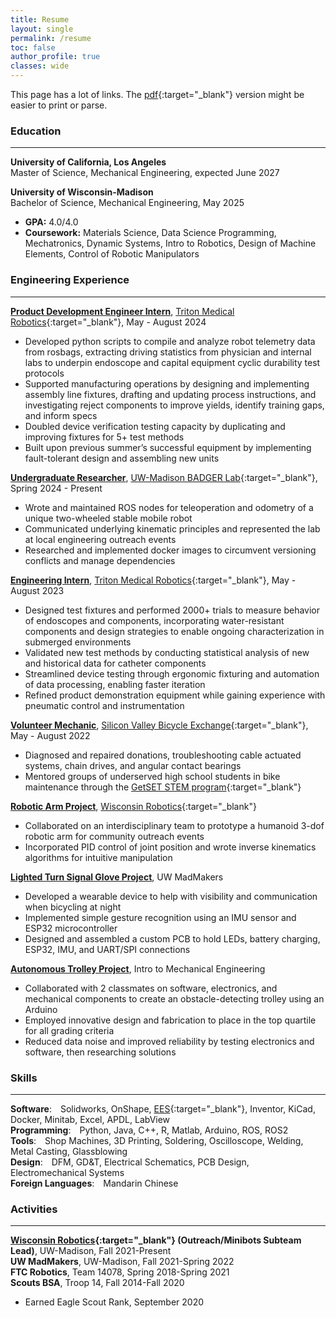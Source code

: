 ```yaml
---
title: Resume
layout: single
permalink: /resume
toc: false
author_profile: true
classes: wide
---
```

This page has a lot of links. The [pdf](assets/R%20Marlow%20Resume.pdf){:target="_blank"} version might be easier to print or parse.

### **Education**
___
**University of California, Los Angeles**<br />
Master of Science, Mechanical Engineering, expected June 2027

**University of Wisconsin-Madison**<br />
Bachelor of Science, Mechanical Engineering, May 2025
* **GPA:** 4.0/4.0
* **Coursework:** Materials Science, Data Science Programming, Mechatronics, Dynamic Systems, Intro to Robotics, Design of Machine Elements, Control of Robotic Manipulators

### **Engineering Experience**
___
[**Product Development Engineer Intern**](/roles/triton24), [Triton Medical Robotics](https://tritonrobotics.com){:target="_blank"}, May - August 2024
* Developed python scripts to compile and analyze robot telemetry data from rosbags, extracting driving statistics from physician and internal labs to underpin endoscope and capital equipment cyclic durability test protocols
* Supported manufacturing operations by designing and implementing assembly line fixtures, drafting and updating process instructions, and investigating reject components to improve yields, identify training gaps, and inform specs
* Doubled device verification testing capacity by duplicating and improving fixtures for 5+ test methods
* Built upon previous summer’s successful equipment by implementing fault-tolerant design and assembling new units

[**Undergraduate Researcher**](/projects/weeblebot), [UW-Madison BADGER Lab](https://uwbadgerlab.engr.wisc.edu/){:target="_blank"}, Spring 2024 - Present
* Wrote and maintained ROS nodes for teleoperation and odometry of a unique two-wheeled stable mobile robot
* Communicated underlying kinematic principles and represented the lab at local engineering outreach events
* Researched and implemented docker images to circumvent versioning conflicts and manage dependencies

[**Engineering Intern**](/roles/triton23), [Triton Medical Robotics](https://tritonrobotics.com){:target="_blank"}, May - August 2023
* Designed test fixtures and performed 2000+ trials to measure behavior of endoscopes and components, incorporating water-resistant components and design strategies to enable ongoing characterization in submerged environments
* Validated new test methods by conducting statistical analysis of new and historical data for catheter components
* Streamlined device testing through ergonomic fixturing and automation of data processing, enabling faster iteration
* Refined product demonstration equipment while gaining experience with pneumatic control and instrumentation

[**Volunteer Mechanic**](/roles/bikex), [Silicon Valley Bicycle Exchange](https://bikex.org){:target="_blank"}, May - August 2022
* Diagnosed and repaired donations, troubleshooting cable actuated systems, chain drives, and angular contact bearings
* Mentored groups of underserved high school students in bike maintenance through the [GetSET STEM program](https://getset.org){:target="_blank"}

[**Robotic Arm Project**](/projects/arm), [Wisconsin Robotics](https://www.wisconsinrobotics.org){:target="_blank"}
* Collaborated on an interdisciplinary team to prototype a humanoid 3-dof robotic arm for community outreach events
* Incorporated PID control of joint position and wrote inverse kinematics algorithms for intuitive manipulation

[**Lighted Turn Signal Glove Project**](/projects/signal), UW MadMakers
* Developed a wearable device to help with visibility and communication when bicycling at night
* Implemented simple gesture recognition using an IMU sensor and ESP32 microcontroller 
* Designed and assembled a custom PCB to hold LEDs, battery charging, ESP32, IMU, and UART/SPI connections

[**Autonomous Trolley Project**](/projects/trolley), Intro to Mechanical Engineering
* Collaborated with 2 classmates on software, electronics, and mechanical components to create an obstacle-detecting trolley using an Arduino
* Employed innovative design and fabrication to place in the top quartile for all grading criteria
* Reduced data noise and improved reliability by testing electronics and software, then researching solutions


### **Skills**
___
**Software**:&ensp;&ensp;Solidworks, OnShape, [EES](https://fchartsoftware.com/ees/){:target="_blank"}, Inventor, KiCad, Docker, Minitab, Excel, APDL, LabView<br />
**Programming**:&ensp;&ensp;Python, Java, C++, R, Matlab, Arduino, ROS, ROS2<br />
**Tools**:&ensp;&ensp;Shop Machines, 3D Printing, Soldering, Oscilloscope, Welding, Metal Casting, Glassblowing<br />
**Design**:&ensp;&ensp;DFM, GD&T, Electrical Schematics, PCB Design, Electromechanical Systems<br />
**Foreign Languages**:&ensp;&ensp;Mandarin Chinese

### **Activities**
___
**[Wisconsin Robotics](https://www.wisconsinrobotics.org){:target="_blank"} (Outreach/Minibots Subteam Lead)**, UW-Madison, Fall 2021-Present<br />
**UW MadMakers**, UW-Madison, Fall 2021-Spring 2022<br />
**FTC Robotics**, Team 14078, Spring 2018-Spring 2021<br />
**Scouts BSA**, Troop 14, Fall 2014-Fall 2020
* Earned Eagle Scout Rank, September 2020
